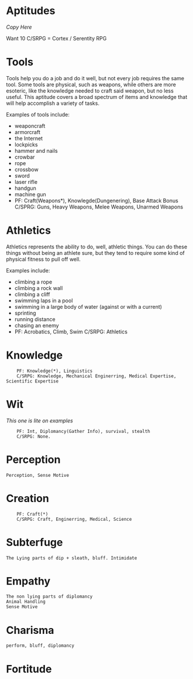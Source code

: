 # Aptitudes
*Copy Here*

Want 10
C/SRPG = Cortex / Serentity RPG
# Tools
Tools help you do a job and do it well, but not every job requires the same tool. Some tools are physical, such as weapons, while others are more esoteric, like the knowledge needed to craft said weapon, but no less useful. This aptitude covers a broad spectrum of items and knowledge that will help accomplish a variety of tasks.

Examples of tools include:
* weaponcraft
* armorcraft
* the Internet
* lockpicks
* hammer and nails
* crowbar
* rope
* crossbow
* sword
* laser rifle
* handgun
* machine gun
* 
	PF: Craft(Weapons*), Knowlegde(Dungenering), Base Attack Bonus
	C/SPRG: Guns, Heavy Weapons, Melee Weapons, Unarmed Weapons

# Athletics
Athletics represents the ability to do, well, athletic things. You can do these things without being an athlete sure, but they tend to require some kind of physical fitness to pull off well.

Examples include:
* climbing a rope
* climbing a rock wall
* climbing a cliff
* swimming laps in a pool
* swimming in a large body of water (against or with a current)
* sprinting
* running distance
* chasing an enemy
* 
	PF: Acrobatics, Climb, Swim
	C/SRPG: Athletics

# Knowledge
```Knowledge focuses on the facts and figu
	PF: Knowledge(*), Linguistics
	C/SRPG: Knowledge, Mechanical Enginerring, Medical Expertise, Scientific Expertise
```
# Wit
*This one is lite on examples*
```
	PF: Int, Diplomancy(Gather Info), survival, stealth
	C/SRPG: None.
```
# Perception
```
Perception, Sense Motive
```
# Creation
```
	PF: Craft(*)
	C/SRPG: Craft, Enginerring, Medical, Science
```
# Subterfuge
```
The Lying parts of dip + sleath, bluff. Intimidate
```
# Empathy
```
The non lying parts of diplomancy
Animal Handling
Sense Motive
```
# Charisma
```
perform, bluff, diplomancy
```
# Fortitude
```
```
<!--stackedit_data:
eyJoaXN0b3J5IjpbLTIxMDQ0NTI1NjYsLTk1MjQ5NTA1NCwtMT
g5OTQ3NjA3NywyMTMwOTg4MzA5LC0yMTMwNTQ5ODcsLTE4ODM3
NzEyMTEsMTA2MTE0NzcwNSwxNzAwMjU3MDk3LC04MTkxMjg1Nj
hdfQ==
-->